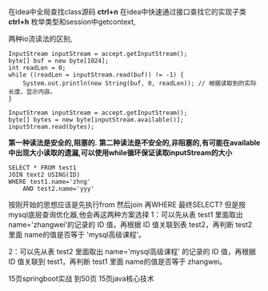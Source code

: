 在idea中全局查找class源码
**ctrl+n**
在idea中快速通过接口查找它的实现子类
**ctrl+h**
枚举类型和session中getcontext,

两种io流读法的区别,
```
InputStream inputStream = accept.getInputStream();
byte[] buf = new byte[1024];
int readLen = 0;
while ((readLen = inputStream.read(buf)) != -1) {
    System.out.println(new String(buf, 0, readLen)); // 根据读取到的实际长度，显示内容。
}
```
```
InputStream inputStream = accept.getInputStream();
byte[] bytes = new byte[inputStream.available()];
inputStream.read(bytes);

```
**第一种读法是安全的,阻塞的.**
**第二种读法是不安全的,非阻塞的,有可能在available中出现大小读取的遗漏,可以使用while循环保证读取inputStream的大小**

```
SELECT * FROM test1
JOIN text2 USING(ID)
WHERE test1.name='zhng'
	AND test2.name='yyy'
```
按刚开始的思想应该是先执行from 然后join 再WHERE 最终SELECT?
但是按mysql底层查询优化器,他会再这两种方案选择
1：可以先从表 test1 里面取出 name='zhangwei'的记录的 ID 值，再根据 ID 值关联到表 test2，再判断 test2 里面 name的值是否等于 'mysql高级课程'。

2：可以先从表 test2 里面取出 name='mysql高级课程' 的记录的 ID 值，再根据 ID 值关联到 test1，再判断 test1 里面 name的值是否等于 zhangwei。

15页springboot实战 到50页
15页java核心技术

